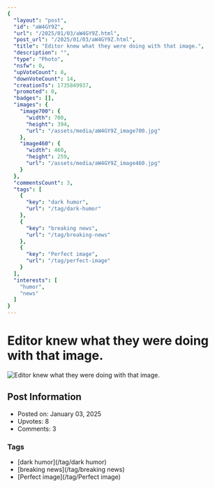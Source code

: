 ```yaml
---
{
  "layout": "post",
  "id": "aW4GY9Z",
  "url": "/2025/01/03/aW4GY9Z.html",
  "post_url": "/2025/01/03/aW4GY9Z.html",
  "title": "Editor knew what they were doing with that image.",
  "description": "",
  "type": "Photo",
  "nsfw": 0,
  "upVoteCount": 8,
  "downVoteCount": 14,
  "creationTs": 1735849937,
  "promoted": 0,
  "badges": [],
  "images": {
    "image700": {
      "width": 700,
      "height": 394,
      "url": "/assets/media/aW4GY9Z_image700.jpg"
    },
    "image460": {
      "width": 460,
      "height": 259,
      "url": "/assets/media/aW4GY9Z_image460.jpg"
    }
  },
  "commentsCount": 3,
  "tags": [
    {
      "key": "dark humor",
      "url": "/tag/dark-humor"
    },
    {
      "key": "breaking news",
      "url": "/tag/breaking-news"
    },
    {
      "key": "Perfect image",
      "url": "/tag/perfect-image"
    }
  ],
  "interests": [
    "humor",
    "news"
  ]
}
---
```


# Editor knew what they were doing with that image.

![Editor knew what they were doing with that image.](/assets/media/aW4GY9Z_image700.jpg)

## Post Information

- Posted on: January 03, 2025
- Upvotes: 8
- Comments: 3

### Tags

- [dark humor](/tag/dark humor)
- [breaking news](/tag/breaking news)
- [Perfect image](/tag/Perfect image)
